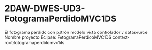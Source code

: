 # 2DAW-DWES-UD3-FotogramaPerdidoMVC1DS
El fotograma perdido con patrón modelo vista controlador y datasource
Nombre proyecto Eclipse: FotogramaPerdidoMVC1DS
context-root:fotogramaperdidomvc1ds